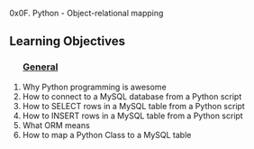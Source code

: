 <hi> 0x0F. Python - Object-relational mapping </h1>
<h2> Learning Objectives </h2>
<ol>
<h3><u>General</u></h3>
<li>Why Python programming is awesome</li>
<li>How to connect to a MySQL database from a Python script</li>
<li>How to SELECT rows in a MySQL table from a Python script</li>
<li>How to INSERT rows in a MySQL table from a Python script</li>
<li>What ORM means</li>
<li>How to map a Python Class to a MySQL table</li>
</ol>
